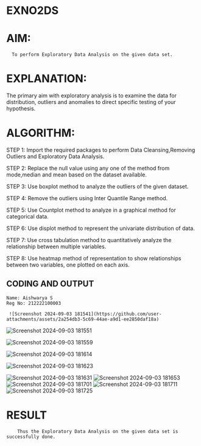 # EXNO2DS
# AIM:
      To perform Exploratory Data Analysis on the given data set.
      
# EXPLANATION:
  The primary aim with exploratory analysis is to examine the data for distribution, outliers and anomalies to direct specific testing of your hypothesis.
  
# ALGORITHM:
STEP 1: Import the required packages to perform Data Cleansing,Removing Outliers and Exploratory Data Analysis.

STEP 2: Replace the null value using any one of the method from mode,median and mean based on the dataset available.

STEP 3: Use boxplot method to analyze the outliers of the given dataset.

STEP 4: Remove the outliers using Inter Quantile Range method.

STEP 5: Use Countplot method to analyze in a graphical method for categorical data.

STEP 6: Use displot method to represent the univariate distribution of data.

STEP 7: Use cross tabulation method to quantitatively analyze the relationship between multiple variables.

STEP 8: Use heatmap method of representation to show relationships between two variables, one plotted on each axis.

## CODING AND OUTPUT
```
Name: Aishwarya S
Reg No: 212222100003
```
     ![Screenshot 2024-09-03 181541](https://github.com/user-attachments/assets/2a254db3-5c69-44ae-a9d1-ee2850daf18a)
![Screenshot 2024-09-03 181551](https://github.com/user-attachments/assets/b4b443e3-094f-4474-acd0-f8e45b282efd)

![Screenshot 2024-09-03 181559](https://github.com/user-attachments/assets/e4c12738-d5f2-4761-ae3a-0d7859e93eeb)

![Screenshot 2024-09-03 181614](https://github.com/user-attachments/assets/39b9187c-f8c1-4879-8e70-30e5c344e4d8)

![Screenshot 2024-09-03 181623](https://github.com/user-attachments/assets/5e90b98f-868c-492e-88cf-0f321d4d2271)

![Screenshot 2024-09-03 181631](https://github.com/user-attachments/assets/e0046acd-c59c-4173-a7b0-dfef725579b9)
![Screenshot 2024-09-03 181653](https://github.com/user-attachments/assets/f6ad6361-4e64-48c4-af22-0c8d3eed26c3)
![Screenshot 2024-09-03 181701](https://github.com/user-attachments/assets/8beb563a-0e1d-4d1e-8338-eac50a8db5c4)
![Screenshot 2024-09-03 181711](https://github.com/user-attachments/assets/ec2615bb-d7e5-45b0-a477-efef61447879)
![Screenshot 2024-09-03 181725](https://github.com/user-attachments/assets/64f17aa4-9068-4116-b87c-a1217bc86822)

# RESULT
        Thus the Exploratory Data Analysis on the given data set is successfully done.
